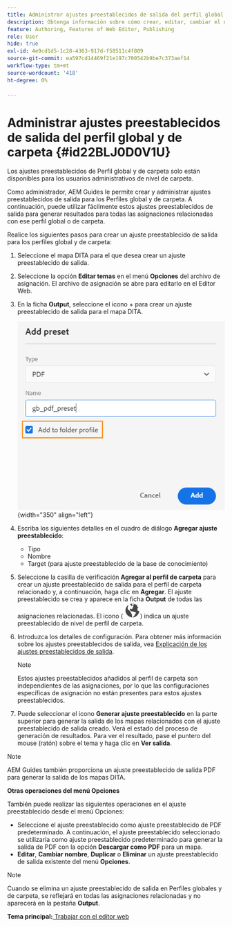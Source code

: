 ```yaml
---
title: Administrar ajustes preestablecidos de salida del perfil global y de carpeta
description: Obtenga información sobre cómo crear, editar, cambiar el nombre, duplicar y eliminar ajustes preestablecidos de salida de perfil global y de carpeta como usuarios administrativos en AEM Guides.
feature: Authoring, Features of Web Editor, Publishing
role: User
hide: true
exl-id: 4e9cd1d5-1c28-4363-917d-f58511c4f809
source-git-commit: ea597cd14469f21e197c700542b9be7c373aef14
workflow-type: tm+mt
source-wordcount: '418'
ht-degree: 0%

---
```


# Administrar ajustes preestablecidos de salida del perfil global y de carpeta {#id22BLJ0D0V1U}

Los ajustes preestablecidos de Perfil global y de carpeta solo están disponibles para los usuarios administrativos de nivel de carpeta.

Como administrador, AEM Guides le permite crear y administrar ajustes preestablecidos de salida para los Perfiles global y de carpeta. A continuación, puede utilizar fácilmente estos ajustes preestablecidos de salida para generar resultados para todas las asignaciones relacionadas con ese perfil global o de carpeta.

Realice los siguientes pasos para crear un ajuste preestablecido de salida para los perfiles global y de carpeta:

1. Seleccione el mapa DITA para el que desea crear un ajuste preestablecido de salida.
1. Seleccione la opción **Editar temas** en el menú **Opciones** del archivo de asignación. El archivo de asignación se abre para editarlo en el Editor Web.
1. En la ficha **Output**, seleccione el icono + para crear un ajuste preestablecido de salida para el mapa DITA.

   ![](images/add-global-output-preset.png){width="350" align="left"}

1. Escriba los siguientes detalles en el cuadro de diálogo **Agregar ajuste preestablecido**:
   - Tipo
   - Nombre
   - Target \(para ajuste preestablecido de la base de conocimiento\)
1. Seleccione la casilla de verificación **Agregar al perfil de carpeta** para crear un ajuste preestablecido de salida para el perfil de carpeta relacionado y, a continuación, haga clic en **Agregar**. El ajuste preestablecido se crea y aparece en la ficha **Output** de todas las asignaciones relacionadas. El icono \( ![](images/global-preset-icon.svg)\) indica un ajuste preestablecido de nivel de perfil de carpeta.
1. Introduzca los detalles de configuración. Para obtener más información sobre los ajustes preestablecidos de salida, vea [Explicación de los ajustes preestablecidos de salida](./generate-output-understand-presets.md).

   >[!NOTE]
   >
   > Estos ajustes preestablecidos añadidos al perfil de carpeta son independientes de las asignaciones, por lo que las configuraciones específicas de asignación no están presentes para estos ajustes preestablecidos.

1. Puede seleccionar el icono **Generar ajuste preestablecido** en la parte superior para generar la salida de los mapas relacionados con el ajuste preestablecido de salida creado. Verá el estado del proceso de generación de resultados. Para ver el resultado, pase el puntero del mouse (ratón) sobre el tema y haga clic en **Ver salida**.

>[!NOTE]
>
> AEM Guides también proporciona un ajuste preestablecido de salida PDF para generar la salida de los mapas DITA.

**Otras operaciones del menú Opciones**

También puede realizar las siguientes operaciones en el ajuste preestablecido desde el menú Opciones:

- Seleccione el ajuste preestablecido como ajuste preestablecido de PDF predeterminado. A continuación, el ajuste preestablecido seleccionado se utilizaría como ajuste preestablecido predeterminado para generar la salida de PDF con la opción **Descargar como PDF** para un mapa.
- **Editar**, **Cambiar nombre**, **Duplicar** o **Eliminar** un ajuste preestablecido de salida existente del menú **Opciones**.

>[!NOTE]
>
> Cuando se elimina un ajuste preestablecido de salida en Perfiles globales y de carpeta, se reflejará en todas las asignaciones relacionadas y no aparecerá en la pestaña **Output**.

**Tema principal:**&#x200B;[&#x200B; Trabajar con el editor web](web-editor.md)

